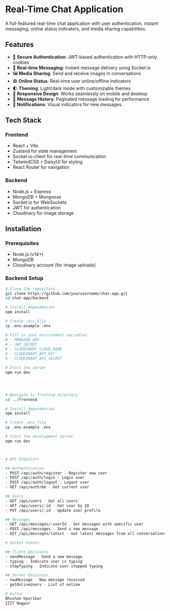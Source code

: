 # Real-Time Chat Application

A full-featured real-time chat application with user authentication, instant messaging, online status indicators, and media sharing capabilities.

## Features

- 🔐 **Secure Authentication**: JWT-based authentication with HTTP-only cookies
- 💬 **Real-time Messaging**: Instant message delivery using Socket.io
- 🖼️ **Media Sharing**: Send and receive images in conversations
- 🟢 **Online Status**: Real-time user online/offline indicators
- 🌓 **Theming**: Light/dark mode with customizable themes
- 📱 **Responsive Design**: Works seamlessly on mobile and desktop
- 📜 **Message History**: Paginated message loading for performance
- 🔔 **Notifications**: Visual indicators for new messages

## Tech Stack

### Frontend
- React + Vite
- Zustand for state management
- Socket.io-client for real-time communication
- TailwindCSS + DaisyUI for styling
- React Router for navigation

### Backend
- Node.js + Express
- MongoDB + Mongoose
- Socket.io for WebSockets
- JWT for authentication
- Cloudinary for image storage

## Installation

### Prerequisites
- Node.js (v14+)
- MongoDB
- Cloudinary account (for image uploads)

### Backend Setup
```bash
# Clone the repository
git clone https://github.com/yourusername/chat-app.git
cd chat-app/backend

# Install dependencies
npm install

# Create .env file
cp .env.example .env

# Fill in your environment variables
# - MONGODB_URI
# - JWT_SECRET
# - CLOUDINARY_CLOUD_NAME
# - CLOUDINARY_API_KEY
# - CLOUDINARY_API_SECRET

# Start the server
npm run dev




# Navigate to frontend directory
cd ../frontend

# Install dependencies
npm install

# Create .env file
cp .env.example .env

# Start the development server
npm run dev



# API Endpoints

## Authentication
- POST /api/auth/register - Register new user
- POST /api/auth/login - Login user
- POST /api/auth/logout - Logout user
- GET /api/auth/me - Get current user

## Users
- GET /api/users - Get all users
- GET /api/users/:id - Get user by ID
- PUT /api/users/:id - Update user profile

## Messages
- GET /api/messages/:userId - Get messages with specific user
- POST /api/messages - Send a new message
- GET /api/messages/latest - Get latest messages from all conversations

# Socket Events

## Client Emissions
- sendMessage - Send a new message
- typing - Indicate user is typing
- stopTyping - Indicate user stopped typing

## Server Emissions
- newMessage - New message received
- getOnlineUsers - List of online

# Author
Bhushan Uparikar
IIIT Nagpur
